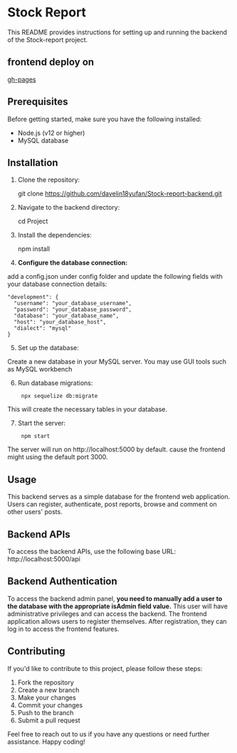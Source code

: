 # Stock Report 
This README provides instructions for setting up and running the backend of the Stock-report project.

## frontend deploy on 

[gh-pages](https://davelin18yufan.github.io/Stock-report-frontend)

## Prerequisites

Before getting started, make sure you have the following installed:

+ Node.js (v12 or higher)
+ MySQL database

## Installation

1. Clone the repository:

    git clone https://github.com/davelin18yufan/Stock-report-backend.git

2. Navigate to the backend directory:

    cd Project
    
3. Install the dependencies:

    npm install

4. **Configure the database connection:**

add a config.json under config folder and update the following fields with your database connection details:

    "development": {
      "username": "your_database_username",
      "password": "your_database_password",
      "database": "your_database_name",
      "host": "your_database_host",
      "dialect": "mysql"
    }

5. Set up the database:

Create a new database in your MySQL server.
You may use GUI tools such as MySQL workbench

6. Run database migrations:

        npx sequelize db:migrate

This will create the necessary tables in your database.

7. Start the server:

        npm start

The server will run on http://localhost:5000 by default.
cause the frontend might using the default port 3000.

## Usage

This backend serves as a simple database for the frontend web application. Users can register, authenticate, post reports, browse and comment on other users' posts.

## Backend APIs

To access the backend APIs, use the following base URL: http://localhost:5000/api

## Backend Authentication

To access the backend admin panel, **you need to manually add a user to the database with the appropriate isAdmin field value.** This user will have administrative privileges and can access the backend.
The frontend application allows users to register themselves. After registration, they can log in to access the frontend features.

## Contributing

If you'd like to contribute to this project, please follow these steps:

1. Fork the repository
2. Create a new branch
3. Make your changes
4. Commit your changes
5. Push to the branch
6. Submit a pull request

Feel free to reach out to us if you have any questions or need further assistance. Happy coding!